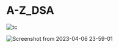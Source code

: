 # A-Z_DSA


![tc](https://user-images.githubusercontent.com/68527818/230705872-dbe0d6a3-b9ad-41ba-a370-054ddbc4e86d.jpg)

![Screenshot from 2023-04-06 23-59-01](https://user-images.githubusercontent.com/68527818/230705862-261a19a3-61d5-428c-8629-d637562609e3.png)
